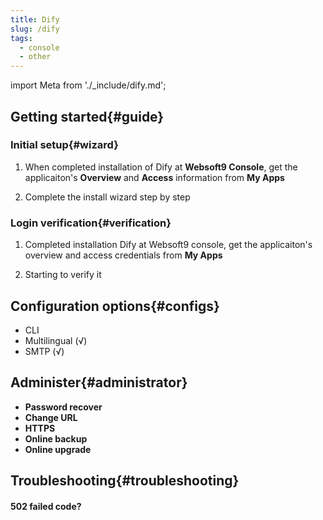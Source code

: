 ```yaml
---
title: Dify
slug: /dify
tags:
  - console
  - other
---
```


import Meta from './_include/dify.md';

<Meta name="meta" />

## Getting started{#guide}

### Initial setup{#wizard}

1. When completed installation of Dify at **Websoft9 Console**, get the applicaiton's **Overview** and **Access** information from **My Apps**  

2. Complete the install wizard step by step

### Login verification{#verification}

1. Completed installation Dify at Websoft9 console, get the applicaiton's overview and access credentials from **My Apps**  

2. Starting to verify it

## Configuration options{#configs}

- CLI
- Multilingual (√)
- SMTP (√)

## Administer{#administrator}

- **Password recover**
- **Change URL**
- **HTTPS**
- **Online backup**
- **Online upgrade**

## Troubleshooting{#troubleshooting}

#### 502 failed code?